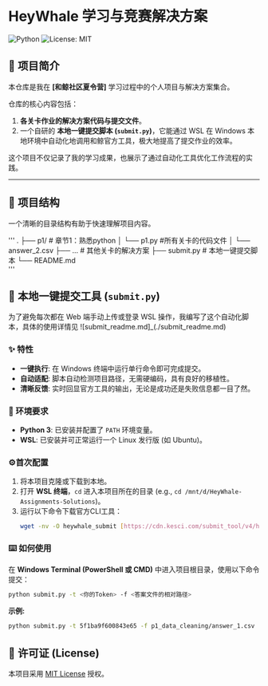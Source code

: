 # HeyWhale 学习与竞赛解决方案

![Python](https://img.shields.io/badge/Python-3.8+-blue.svg)
![License: MIT](https://img.shields.io/badge/License-MIT-yellow.svg)

## 📖 项目简介

本仓库是我在 **[和鲸社区夏令营]** 学习过程中的个人项目与解决方案集合。

仓库的核心内容包括：
1.  **各关卡作业的解决方案代码与提交文件**。
2.  一个自研的 **本地一键提交脚本 (`submit.py`)**，它能通过 WSL 在 Windows 本地环境中自动化地调用和鲸官方工具，极大地提高了提交作业的效率。

这个项目不仅记录了我的学习成果，也展示了通过自动化工具优化工作流程的实践。

---

## 📂 项目结构

一个清晰的目录结构有助于快速理解项目内容。

'''
.
├── p1/           # 章节1：熟悉python
│   └── p1.py     #所有关卡的代码文件
│   └── answer_2.csv
├── ...                         # 其他关卡的解决方案
├── submit.py                   # 本地一键提交脚本
└── README.md                   
'''

## 🚀 本地一键提交工具 (`submit.py`)

为了避免每次都在 Web 端手动上传或登录 WSL 操作，我编写了这个自动化脚本，具体的使用详情见
![submit_readme.md]_(./submit_readme.md)

### ✨ 特性
* **一键执行**: 在 Windows 终端中运行单行命令即可完成提交。
* **自动适配**: 脚本自动检测项目路径，无需硬编码，具有良好的移植性。
* **清晰反馈**: 实时回显官方工具的输出，无论是成功还是失败信息都一目了然。

### 🔧 环境要求
* **Python 3**: 已安装并配置了 `PATH` 环境变量。
* **WSL**: 已安装并可正常运行一个 Linux 发行版 (如 Ubuntu)。

### ⚙️首次配置
1.  将本项目克隆或下载到本地。
2.  打开 **WSL 终端**，`cd` 进入本项目所在的目录 (e.g., `cd /mnt/d/HeyWhale-Assignments-Solutions`)。
3.  运行以下命令下载官方CLI工具：
    ```bash
    wget -nv -O heywhale_submit [https://cdn.kesci.com/submit_tool/v4/heywhale_submit](https://cdn.kesci.com/submit_tool/v4/heywhale_submit) && chmod +x heywhale_submit
    ```

### ⌨️ 如何使用
在 **Windows Terminal (PowerShell 或 CMD)** 中进入项目根目录，使用以下命令提交：
```bash
python submit.py -t <你的Token> -f <答案文件的相对路径>
```
**示例:**
```bash
python submit.py -t 5f1ba9f600843e65 -f p1_data_cleaning/answer_1.csv
```

## 📄 许可证 (License)

本项目采用 [MIT License](https://opensource.org/licenses/MIT) 授权。
